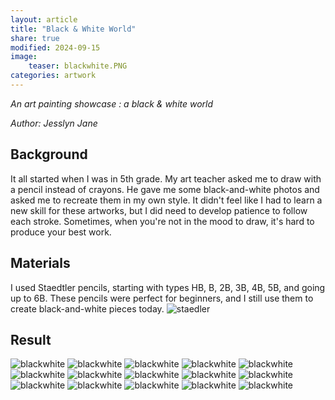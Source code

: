```yaml
---
layout: article
title: "Black & White World"
share: true
modified: 2024-09-15
image:
    teaser: blackwhite.PNG
categories: artwork
---
```


*An art painting showcase : a black & white world*

<i>Author: Jesslyn Jane</i>


## Background 

It all started when I was in 5th grade. My art teacher asked me to draw with a pencil instead of crayons. He gave me some black-and-white photos and asked me to recreate them in my own style. It didn't feel like I had to learn a new skill for these artworks, but I did need to develop patience to follow each stroke. Sometimes, when you're not in the mood to draw, it's hard to produce your best work.

## Materials

I used Staedtler pencils, starting with types HB, B, 2B, 3B, 4B, 5B, and going up to 6B. These pencils were perfect for beginners, and I still use them to create black-and-white pieces today.
![staedler](/images/artwork/art_staedler.PNG)


## Result
![blackwhite](/images/artwork/DSCF6615.JPG)
![blackwhite](/images/artwork/DSCF6626.JPG)
![blackwhite](/images/artwork/DSCF6627.JPG)
![blackwhite](/images/artwork/DSCF6628.JPG)
![blackwhite](/images/artwork/DSCF6629.JPG)
![blackwhite](/images/artwork/DSCF6630.JPG)
![blackwhite](/images/artwork/DSCF6631.JPG)
![blackwhite](/images/artwork/DSCF6632.JPG)
![blackwhite](/images/artwork/DSCF6633.JPG)
![blackwhite](/images/artwork/DSCF6634.JPG)
![blackwhite](/images/artwork/DSCF6635.JPG)
![blackwhite](/images/artwork/DSCF6636.JPG)
![blackwhite](/images/artwork/DSCF6637.JPG)
![blackwhite](/images/artwork/DSCF6638.JPG)
![blackwhite](/images/artwork/DSCF6639.JPG)